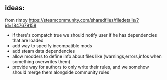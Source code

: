 
## ideas:

from rimpy https://steamcommunity.com/sharedfiles/filedetails/?id=1847679158
* if there's compatch true we should notify user if he has dependencies that are loaded
* add way to specify incompatible mods
* add steam data dependencies
* allow modders to define info about files like (warnings,errors,infos when something overwrites them)
* provide way for authors to only write their rules, and we somehow should merge them alongside community rules